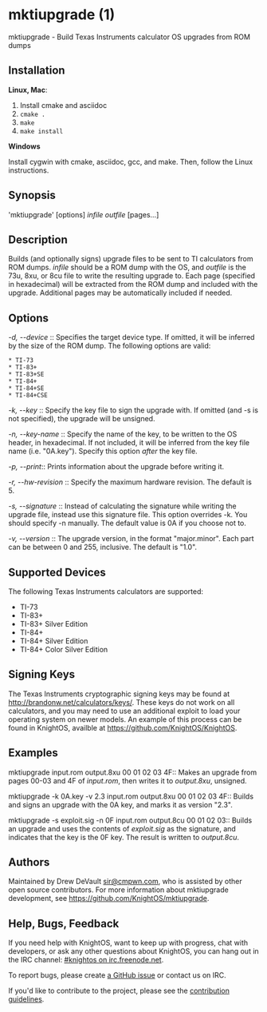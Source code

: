 # mktiupgrade (1)

mktiupgrade - Build Texas Instruments calculator OS upgrades from ROM dumps

## Installation

**Linux, Mac**:

1. Install cmake and asciidoc
2. `cmake .`
3. `make`
4. `make install`

**Windows**

Install cygwin with cmake, asciidoc, gcc, and make. Then, follow the Linux
instructions.

## Synopsis

'mktiupgrade' [options] _infile_ _outfile_ [pages...]

## Description

Builds (and optionally signs) upgrade files to be sent to TI calculators from ROM
dumps. _infile_ should be a ROM dump with the OS, and _outfile_ is the 73u, 8xu, or
8cu file to write the resulting upgrade to. Each page (specified in hexadecimal)
will be extracted from the ROM dump and included with the upgrade. Additional
pages may be automatically included if needed.

## Options

*-d, \--device* <device>::
	Specifies the target device type. If omitted, it will be inferred by the size
	of the ROM dump. The following options are valid:

	* TI-73
	* TI-83+
	* TI-83+SE
	* TI-84+
	* TI-84+SE
	* TI-84+CSE

*-k, \--key* <key file>::
	Specify the key file to sign the upgrade with. If omitted (and -s is not
	specified), the upgrade will be unsigned.

*-n, \--key-name* <name>::
	Specify the name of the key, to be written to the OS header, in hexadecimal.
	If not included, it will be inferred from the key file name (i.e. "0A.key").
	Specify this option *after* the key file.

*-p, \--print*::
	Prints information about the upgrade before writing it.

*-r, \--hw-revision* <revision>::
	Specify the maximum hardware revision. The default is 5.

*-s, \--signature* <signature file>::
	Instead of calculating the signature while writing the upgrade file, instead
	use this signature file. This option overrides -k. You should specify -n
	manually. The default value is 0A if you choose not to.

*-v, \--version* <version>::
	The upgrade version, in the format "major.minor". Each part can be between 0
	and 255, inclusive. The default is "1.0".

## Supported Devices

The following Texas Instruments calculators are supported:

* TI-73
* TI-83+
* TI-83+ Silver Edition
* TI-84+
* TI-84+ Silver Edition
* TI-84+ Color Silver Edition

## Signing Keys

The Texas Instruments cryptographic signing keys may be found at
<http://brandonw.net/calculators/keys/>. These keys do not work on all
calculators, and you may need to use an additional exploit to load your operating
system on newer models. An example of this process can be found in KnightOS,
availble at <https://github.com/KnightOS/KnightOS>.

## Examples

mktiupgrade input.rom output.8xu 00 01 02 03 4F::
	Makes an upgrade from pages 00-03 and 4F of _input.rom_, then writes it to
	_output.8xu_, unsigned.

mktiupgrade -k 0A.key -v 2.3 input.rom output.8xu 00 01 02 03 4F::
	Builds and signs an upgrade with the 0A key, and marks it as version "2.3".

mktiupgrade -s exploit.sig -n 0F input.rom output.8cu 00 01 02 03::
	Builds an upgrade and uses the contents of _exploit.sig_ as the signature, and
	indicates that the key is the 0F key. The result is written to _output.8cu_.

## Authors

Maintained by Drew DeVault <sir@cmpwn.com>, who is assisted by other open
source contributors. For more information about mktiupgrade development, see
<https://github.com/KnightOS/mktiupgrade>.

## Help, Bugs, Feedback

If you need help with KnightOS, want to keep up with progress, chat with
developers, or ask any other questions about KnightOS, you can hang out in the
IRC channel: [#knightos on irc.freenode.net](http://webchat.freenode.net/?channels=knightos).
 
To report bugs, please create [a GitHub issue](https://github.com/KnightOS/KnightOS/issues/new) or contact us on IRC.
 
If you'd like to contribute to the project, please see the [contribution guidelines](http://www.knightos.org/contributing).
